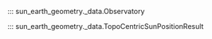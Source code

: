 
::: sun_earth_geometry._data.Observatory

::: sun_earth_geometry._data.TopoCentricSunPositionResult

<!-- ## safely_from_dict
::: sun_earth_geometry._data.safely_from_dict -->
